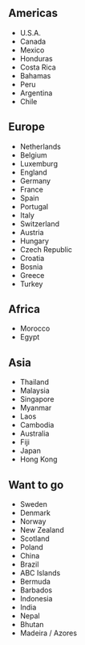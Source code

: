 ## Americas
 - U.S.A.
 - Canada
 - Mexico
 - Honduras
 - Costa Rica
 - Bahamas
 - Peru
 - Argentina
 - Chile

## Europe
 - Netherlands
 - Belgium
 - Luxemburg
 - England
 - Germany
 - France
 - Spain
 - Portugal
 - Italy
 - Switzerland
 - Austria
 - Hungary
 - Czech Republic
 - Croatia
 - Bosnia
 - Greece
 - Turkey

## Africa
 - Morocco
 - Egypt

## Asia
 - Thailand
 - Malaysia
 - Singapore
 - Myanmar
 - Laos
 - Cambodia
 - Australia
 - Fiji
 - Japan
 - Hong Kong


## Want to go
 - Sweden
 - Denmark
 - Norway
 - New Zealand
 - Scotland
 - Poland
 - China
 - Brazil
 - ABC Islands
 - Bermuda
 - Barbados
 - Indonesia
 - India
 - Nepal
 - Bhutan
 - Madeira / Azores
